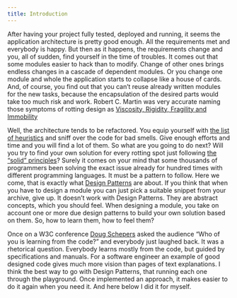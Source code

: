 ```yaml
---
title: Introduction
---
```



After having your project fully tested, deployed and running, it seems the application architecture is pretty
good enough. All the requirements met and everybody is happy. But then as it happens,
the requirements change and you, all of sudden, find yourself in the time of troubles.
It comes out that some modules easier to hack than to modify. Change of other ones brings
endless changes in a cascade of dependent modules. Or you change one module and whole
the application starts to collapse like a house of cards. And, of course, you find
out that you can’t reuse already written modules for the new tasks, because the encapsulation of the desired parts
would take too much risk and work.  Robert C. Martin was very accurate naming those symptoms of rotting design as
[Viscosity, Rigidity, Fragility and Immobility](http://www.objectmentor.com/resources/articles/Principles_and_Patterns.pdf "Viscosity, Rigidity, Fragility and Immobility")

Well, the architecture tends to be refactored. You equip yourself with
[the list of heuristics](http://www.amazon.com/Clean-Code-Handbook-Software-Craftsmanship/dp/0132350882) and sniff over
the code for bad smells. Give enough efforts and time and you will find a lot of them.
So what are you going to do next? Will you try to find your own solution for every rotting spot just following
[the “solid” principles](http://en.wikipedia.org/wiki/SOLID)? Surely it comes on your mind that some thousands
of programmers been solving the exact issue already for hundred times with different programming languages.
It must be a pattern to follow. Here we come, that is exactly what
[Design Patterns](http://en.wikipedia.org/wiki/Software_design_pattern) are about. If you think that when you
have to design a module you can just pick a suitable snippet from your archive, give up.
It doesn’t work with Design Patterns. They are abstract concepts, which you should feel. When designing a module,
you take on account one or more due design patterns to build your own solution based on them. So, how to learn them, how to feel them?

Once on a W3C conference [Doug Schepers](http://www.w3.org/People/Schepers/)
asked the audience “Who of you is learning from the code?”
and everybody just laughed back. It was a rhetorical question.
Everybody learns mostly from the code, but guided by specifications and manuals.
For a software engineer an example of good designed code gives much more vision than pages of text explanations.
I think the best way to go with Design Patterns, that running each one through the playground.
Once implemented an approach, it makes easier to do it again when you need it. And here below I did it for myself.